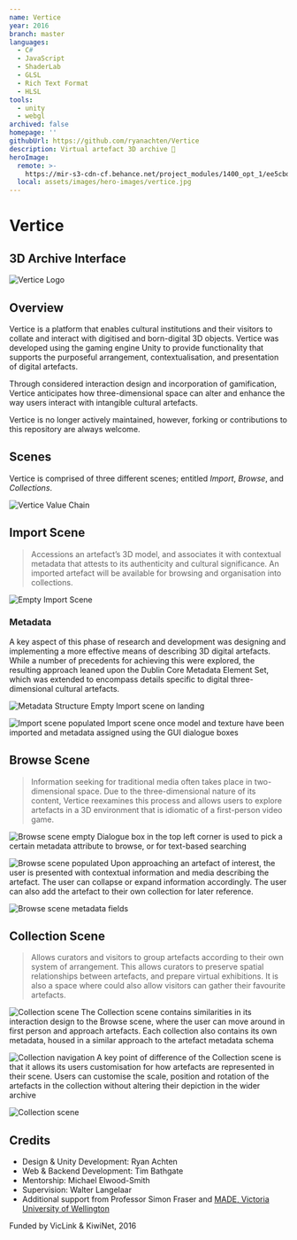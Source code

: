 ```yaml
---
name: Vertice
year: 2016
branch: master
languages:
  - C#
  - JavaScript
  - ShaderLab
  - GLSL
  - Rich Text Format
  - HLSL
tools:
  - unity
  - webgl
archived: false
homepage: ''
githubUrl: https://github.com/ryanachten/Vertice
description: Virtual artefact 3D archive 🏺
heroImage:
  remote: >-
    https://mir-s3-cdn-cf.behance.net/project_modules/1400_opt_1/ee5cbd60149489.5a3e1aab93972.jpg
  local: assets/images/hero-images/vertice.jpg
---
```

# Vertice
## 3D Archive Interface

![Vertice Logo](https://mir-s3-cdn-cf.behance.net/project_modules/1400/2505ce60149489.5a3e10aad8365.png)

## Overview
Vertice is a platform that enables cultural institutions and their visitors to collate and interact with digitised and born-digital 3D objects. Vertice was developed using the gaming engine Unity to provide functionality that supports the purposeful arrangement, contextualisation, and presentation of digital artefacts.

Through considered interaction design and incorporation of gamification, Vertice anticipates how three-dimensional space can alter and enhance the way users interact with intangible cultural artefacts.

Vertice is no longer actively maintained, however, forking or contributions to this repository are always welcome.

## Scenes
Vertice is comprised of three different scenes; entitled _Import_, _Browse_, and _Collections_.

![Vertice Value Chain](https://mir-s3-cdn-cf.behance.net/project_modules/1400/50799260149489.5a3e122595e26.png)

## Import Scene
> Accessions an artefact’s 3D model, and associates it with contextual metadata that attests to its authenticity and cultural significance.
> An imported artefact will be available for browsing and organisation into collections.

![Empty Import Scene](https://mir-s3-cdn-cf.behance.net/project_modules/max_1200/f524ee60149489.5a3e14b34a016.png)

### Metadata
A key aspect of this phase of research and development was designing and implementing a more effective means of describing 3D digital artefacts. While a number of precedents for achieving this were explored, the resulting approach leaned upon the Dublin Core Metadata Element Set, which was extended to encompass details specific to digital three-dimensional cultural artefacts.

![Metadata Structure](https://mir-s3-cdn-cf.behance.net/project_modules/max_1200/54ae0360149489.5a3e152382231.png)
Empty Import scene on landing

![Import scene populated](https://mir-s3-cdn-cf.behance.net/project_modules/1400/10173160149489.5a3e14b34a603.png)
Import scene once model and texture have been imported and metadata assigned using the GUI dialogue boxes


## Browse Scene
> Information seeking for traditional media often takes place in two-dimensional space.
> Due to the three-dimensional nature of its content, Vertice reexamines this process and allows users to explore artefacts in a 3D environment that is idiomatic of a first-person video game.

![Browse scene empty](https://mir-s3-cdn-cf.behance.net/project_modules/max_1200/9ea53a60149489.5a3e178a9e478.png)
Dialogue box in the top left corner is used to pick a certain metadata attribute to browse, or for text-based searching

![Browse scene populated](https://mir-s3-cdn-cf.behance.net/project_modules/max_1200/b7909060149489.5a3e178a9f477.png)
Upon approaching an artefact of interest, the user is presented with contextual information and media describing the artefact. The user can collapse or expand information accordingly. The user can also add the artefact to their own collection for later reference.

![Browse scene metadata fields](https://mir-s3-cdn-cf.behance.net/project_modules/1400/cc944260149489.5a3e178a9ebe4.png)

## Collection Scene
> Allows curators and visitors to group artefacts according to their own system of arrangement.
> This allows curators to preserve spatial relationships between artefacts, and prepare virtual exhibitions.
> It is also a space where could also allow visitors can gather their favourite artefacts.

![Collection scene](https://mir-s3-cdn-cf.behance.net/project_modules/max_1200/85feba60149489.5a3e178a9d8c8.png)
The Collection scene contains similarities in its interaction design to the Browse scene, where the user can move around in first person and approach artefacts. Each collection also contains its own metadata, housed in a similar approach to the artefact metadata schema

![Collection navigation](https://mir-s3-cdn-cf.behance.net/project_modules/1400/4de72060149489.5a3e178a9d5ce.png)
A key point of difference of the Collection scene is that it allows its users customisation for how artefacts are represented in their scene. Users can customise the scale, position and rotation of the artefacts in the collection without altering their depiction in the wider archive

![Collection scene](https://mir-s3-cdn-cf.behance.net/project_modules/1400/0dc75160149489.5a446a913d09d.png)

## Credits
* Design & Unity Development: Ryan Achten
* Web & Backend Development: Tim Bathgate
* Mentorship: Michael Elwood-Smith
* Supervision: Walter Langelaar
* Additional support from Professor Simon Fraser and [MADE, Victoria University of Wellington](https://made.ac.nz/about-made/)

Funded by VicLink & KiwiNet, 2016
